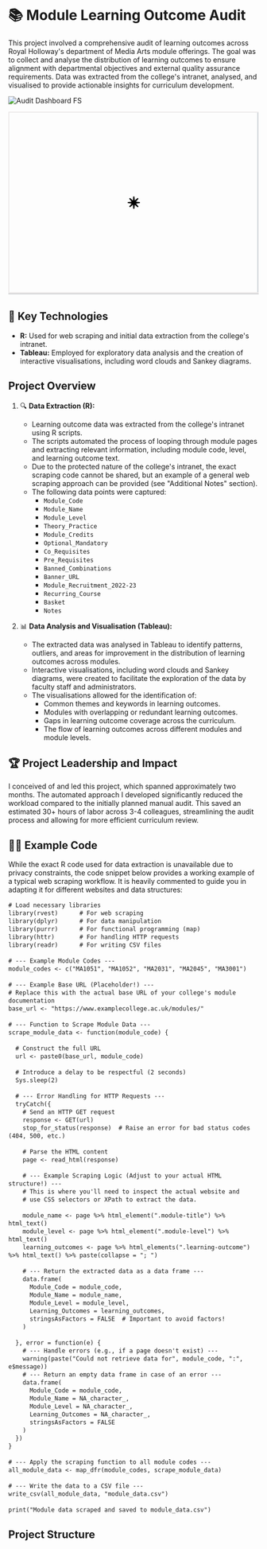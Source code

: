 # 📚 Module Learning Outcome Audit

This project involved a comprehensive audit of learning outcomes across Royal Holloway's department of Media Arts module offerings. The goal was to collect and analyse the distribution of learning outcomes to ensure alignment with departmental objectives and external quality assurance requirements. Data was extracted from the college's intranet, analysed, and visualised to provide actionable insights for curriculum development.

![Audit Dashboard FS](https://github.com/user-attachments/assets/23ce5985-2880-4748-834a-cce7deeffb8f)

![Sankey Diagram](https://github.com/JP-Kelly/module-learning-outcome-audit/blob/main/files/Flourish%20Sankey.gif)

## 🔧 Key Technologies

* **R:** Used for web scraping and initial data extraction from the college's intranet.
* **Tableau:** Employed for exploratory data analysis and the creation of interactive visualisations, including word clouds and Sankey diagrams.

## Project Overview

1.  🔍 **Data Extraction (R):**
    * Learning outcome data was extracted from the college's intranet using R scripts.
    * The scripts automated the process of looping through module pages and extracting relevant information, including module code, level, and learning outcome text.
    * Due to the protected nature of the college's intranet, the exact scraping code cannot be shared, but an example of a general web scraping approach can be provided (see "Additional Notes" section).
    * The following data points were captured:
        * `Module_Code`
        * `Module_Name`
        * `Module_Level`
        * `Theory_Practice`
        * `Module_Credits`
        * `Optional_Mandatory`
        * `Co_Requisites`
        * `Pre_Requisites`
        * `Banned_Combinations`
        * `Banner_URL`
        * `Module_Recruitment_2022-23`
        * `Recurring_Course`
        * `Basket`
        * `Notes`

2. 📊 **Data Analysis and Visualisation (Tableau):**
    * The extracted data was analysed in Tableau to identify patterns, outliers, and areas for improvement in the distribution of learning outcomes across modules.
    * Interactive visualisations, including word clouds and Sankey diagrams, were created to facilitate the exploration of the data by faculty staff and administrators.
    * The visualisations allowed for the identification of:
        * Common themes and keywords in learning outcomes.
        * Modules with overlapping or redundant learning outcomes.
        * Gaps in learning outcome coverage across the curriculum.
        * The flow of learning outcomes across different modules and module levels.

## 🏆 Project Leadership and Impact

I conceived of and led this project, which spanned approximately two months. The automated approach I developed significantly reduced the workload compared to the initially planned manual audit. This saved an estimated 30+ hours of labor across 3-4 colleagues, streamlining the audit process and allowing for more efficient curriculum review.

## 👨‍💻 Example Code

While the exact R code used for data extraction is unavailable due to privacy constraints, the code snippet below provides a working example of a typical web scraping workflow. It is heavily commented to guide you in adapting it for different websites and data structures:

```
# Load necessary libraries
library(rvest)      # For web scraping
library(dplyr)      # For data manipulation
library(purrr)      # For functional programming (map)
library(httr)       # For handling HTTP requests
library(readr)      # For writing CSV files

# --- Example Module Codes ---
module_codes <- c("MA1051", "MA1052", "MA2031", "MA2045", "MA3001")

# --- Example Base URL (Placeholder!) ---
# Replace this with the actual base URL of your college's module documentation
base_url <- "https://www.examplecollege.ac.uk/modules/"

# --- Function to Scrape Module Data ---
scrape_module_data <- function(module_code) {
  
  # Construct the full URL
  url <- paste0(base_url, module_code)
  
  # Introduce a delay to be respectful (2 seconds)
  Sys.sleep(2)
  
  # --- Error Handling for HTTP Requests ---
  tryCatch({
    # Send an HTTP GET request
    response <- GET(url)
    stop_for_status(response)  # Raise an error for bad status codes (404, 500, etc.)
    
    # Parse the HTML content
    page <- read_html(response)
    
    # --- Example Scraping Logic (Adjust to your actual HTML structure!) ---
    # This is where you'll need to inspect the actual website and
    # use CSS selectors or XPath to extract the data.
    
    module_name <- page %>% html_element(".module-title") %>% html_text()
    module_level <- page %>% html_element(".module-level") %>% html_text()
    learning_outcomes <- page %>% html_elements(".learning-outcome") %>% html_text() %>% paste(collapse = "; ")
    
    # --- Return the extracted data as a data frame ---
    data.frame(
      Module_Code = module_code,
      Module_Name = module_name,
      Module_Level = module_level,
      Learning_Outcomes = learning_outcomes,
      stringsAsFactors = FALSE  # Important to avoid factors!
    )
    
  }, error = function(e) {
    # --- Handle errors (e.g., if a page doesn't exist) ---
    warning(paste("Could not retrieve data for", module_code, ":", e$message))
    # --- Return an empty data frame in case of an error ---
    data.frame(
      Module_Code = module_code,
      Module_Name = NA_character_,
      Module_Level = NA_character_,
      Learning_Outcomes = NA_character_,
      stringsAsFactors = FALSE
    )
  })
}

# --- Apply the scraping function to all module codes ---
all_module_data <- map_dfr(module_codes, scrape_module_data)

# --- Write the data to a CSV file ---
write_csv(all_module_data, "module_data.csv")

print("Module data scraped and saved to module_data.csv")
```
## Project Structure
